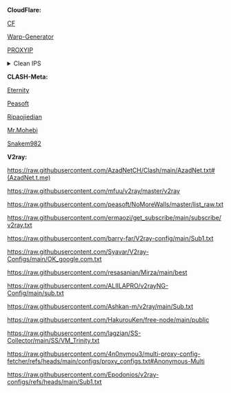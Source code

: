 **CloudFlare:**

[CF](CF.md)

[Warp-Generator](https://4n0nymou3.github.io/WARP/)

[PROXYIP](https://github.com/NiREvil/vless/blob/main/sub/ProxyIP.md#Test-proxyIPs)

<details>
<summary>Clean IPS</summary>
  sky.rethinkdns.com , fbi.gov , time.is , time.cloudflare.com , www.wto.org , ip.sb , zula.ir , creativecommons.org , go.inmobi.com , discord.com , cdnjs.com , 190.93.246.247 , 23.227.39.183 , 172.67.132.72 , 172.67.73.163 , 172.67.198.111 , 172.64.145.113 , 172.66.46.214 , 172.67.131.154 , 172.67.167.150 , 188.114.97.11 , 188.114.97.24 , 104.17.107.1 , 172.67.68.157 , 151.101.3.1 , 173.245.49.20 , 23.227.39.227 , 190.93.244.18 , 190.93.245.219 , 190.93.247.238 , 104.21.83.62 , 104.21.48.203 , 104.17.147.22 , 104.24.196.20 , 104.24.197.20 , 172.67.49.246 , 172.66.47.64 , 172.67.131.36 , 172.67.164.37 , 172.67.66.177 , 172.67.156.45 , 172.66.44.192 , 104.18.94.237 , 104.18.95.240 , 104.19.236.66 , 104.19.17.212 , 104.17.76.170 , 104.17.25.97 , 104.24.255.100 , 104.18.151.253 , 104.23.111.16 , 104.18.79.102 , 104.19.233.61 , 104.17.97.128 , 104.16.187.144 , 104.20.94.249 , 104.16.141.244 , 104.17.158.192 , 104.18.144.182 , 104.19.157.132 , 104.17.54.45 , 104.16.89.37 , 104.20.248.148 , 104.16.122.101 , 104.19.245.184 , 104.17.242.19 , 104.20.12.112 , 104.17.240.109 , 104.18.111.32 , 104.20.160.26 , 104.17.118.67 , 104.18.42.71 , 45.131.6.125 , 104.20.203.197 , 104.17.233.72 , 104.18.60.11 , 104.18.129.16 , 104.24.255.194 , 104.20.35.95 , 104.18.8.62 , 104.24.70.123 , 104.18.247.105 , 104.20.23.123 , 104.19.217.91 , 104.20.247.155 , 104.18.219.194 , 104.16.223.213 , 104.24.227.27 , 104.24.166.3 , 104.24.250.232 , 104.24.231.110 , 104.23.99.109 , 103.184.45.4 , 104.19.8.89 , 104.18.240.147 , 104.24.21.7 , 104.20.207.255 , 104.25.150.132 , 104.19.97.125 , 104.20.55.144 , 104.24.78.11 , 104.16.92.207 , 104.20.107.136 , 104.25.162.75 , 104.19.41.18 , 104.19.42.168 , 104.25.7.42 , 104.19.72.10 , 104.25.185.201 , 104.16.144.45 , 104.17.79.71 , 104.24.87.38 , 104.24.37.96 , 104.20.68.237 , 104.25.164.167 , 104.23.102.227 , 104.16.119.134 , 104.21.31.69 , 104.18.250.227 , 104.19.97.193 , 104.21.48.196 , 104.25.188.85
</details>

**CLASH-Meta:**

[Eternity](https://raw.githubusercontent.com/mahdibland/ShadowsocksAggregator/master/Eternity.yml)

[Peasoft](https://raw.githubusercontent.com/peasoft/NoMoreWalls/master/list.yml)

[Ripaojiedian](https://raw.githubusercontent.com/ripaojiedian/freenode/main/clash)

[Mr.Mohebi](https://raw.githubusercontent.com/MrMohebi/xray-proxy-grabber-telegram/master/collected-proxies/clash-meta/actives_under_1000ms.yaml)

[Snakem982](https://raw.githubusercontent.com/snakem982/proxypool/main/source/clash-meta.yaml)

**V2ray:**

https://raw.githubusercontent.com/AzadNetCH/Clash/main/AzadNet.txt#(AzadNet.t.me)

https://raw.githubusercontent.com/mfuu/v2ray/master/v2ray

https://raw.githubusercontent.com/peasoft/NoMoreWalls/master/list_raw.txt

https://raw.githubusercontent.com/ermaozi/get_subscribe/main/subscribe/v2ray.txt

https://raw.githubusercontent.com/barry-far/V2ray-config/main/Sub1.txt

https://raw.githubusercontent.com/Syavar/V2ray-Configs/main/OK_google.com.txt

https://raw.githubusercontent.com/resasanian/Mirza/main/best

https://raw.githubusercontent.com/ALIILAPRO/v2rayNG-Config/main/sub.txt

https://raw.githubusercontent.com/Ashkan-m/v2ray/main/Sub.txt

https://raw.githubusercontent.com/HakurouKen/free-node/main/public

https://raw.githubusercontent.com/lagzian/SS-Collector/main/SS/VM_Trinity.txt

https://raw.githubusercontent.com/4n0nymou3/multi-proxy-config-fetcher/refs/heads/main/configs/proxy_configs.txt#Anonymous-Multi

https://raw.githubusercontent.com/Epodonios/v2ray-configs/refs/heads/main/Sub1.txt
